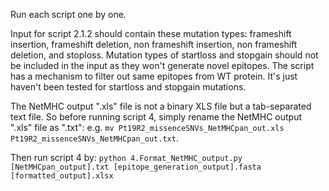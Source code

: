 Run each script one by one.

Input for script 2.1.2 should contain these mutation types: frameshift insertion, frameshift deletion, non frameshift insertion, non frameshift deletion, and stoploss. Mutation types of startloss and stopgain should not be included in the input as they won't generate novel epitopes. The script has a mechanism to filter out same epitopes from WT protein. It's just haven't been tested for startloss and stopgain mutations.

The NetMHC output ".xls" file is not a binary XLS file but a tab-separated text file. So before running script 4, simply rename the NetMHC output ".xls" file as ".txt": e.g. `mv Pt19R2_missenceSNVs_NetMHCpan_out.xls Pt19R2_missenceSNVs_NetMHCpan_out.txt`.

Then run script 4 by: `python 4.Format_NetMHC_output.py [NetMHCpan_output].txt [epitope_generation_output].fasta [formatted_output].xlsx`
